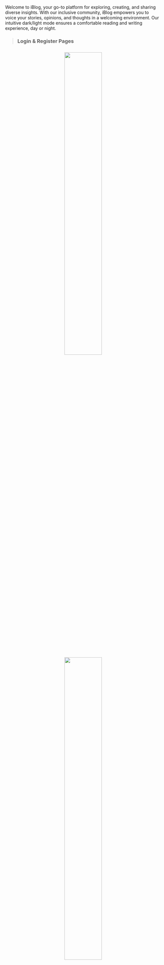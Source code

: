 Welcome to iBlog, your go-to platform for exploring, creating, and sharing diverse insights. 
With our inclusive community, iBlog empowers you to voice your stories, opinions, and thoughts in a
welcoming environment. Our intuitive dark/light mode ensures a comfortable reading and writing experience, day or night.


> ###  Login & Register Pages
 <p align="center" justfy style="padding: 10px " >
<img src="https://github.com/isinnur/fullstack-blog-app/assets/98089962/5b291b5d-7d9f-4115-8ec6-8a0b4ccf8fee" width="50%" />
<img src="https://github.com/isinnur/fullstack-blog-app/assets/98089962/8afa2194-096b-4927-ae4b-86d326d2fdb4" width="50%"/>



> ### Home Page
 <p align="center" justfy style="padding: 10px" >
 <img src="https://github.com/isinnur/fullstack-blog-app/assets/98089962/49e9c342-fc5f-46e2-ab27-684a70121855" width="50%" />
 <img src="https://github.com/isinnur/fullstack-blog-app/assets/98089962/cf735ce9-1eeb-4ef4-9d96-9fbe17d6f351" width="50%"/>


> ### Single Post Page
 <p align="center" justfy style="padding: 10px" >
 <img src="https://github.com/isinnur/fullstack-blog-app/assets/98089962/cfa20691-cf6e-44f4-9065-1a22bdb00629" width="50%" />
 <img src="https://github.com/isinnur/fullstack-blog-app/assets/98089962/2dd71230-2880-4899-b6ad-8c6f11760ba3" width="50%"/>


> ###  Write Page
 <p align="center" justfy style="padding: 10px" >
 <img src="https://github.com/isinnur/fullstack-blog-app/assets/98089962/5ce537ec-bca1-4ac4-82ad-6dff2b9d8502" width="50%" />
 <img src="https://github.com/isinnur/fullstack-blog-app/assets/98089962/405888b4-c569-4a6d-98bc-e66c867ac333" width="50%"/>
 

> ### Settings Page
 <p align="center" justfy style="padding: 10px" >
 <img src="https://github.com/isinnur/fullstack-blog-app/assets/98089962/a5079e43-9709-41da-82d8-7e3678186dd4" width="50%" />
 <img src="https://github.com/isinnur/fullstack-blog-app/assets/98089962/01ad507a-3ad8-49b4-b86e-9b478efce6ec" width="50%"/>


## Technologies
- ReactJS
- NodeJS
- ExpressJS
- MongoDB

## Key Features

- **User-Friendly Authentication**: Get started easily with our streamlined login and sign-up process.
- **Seamless Theme Switching**: Our intuitive toggle allows for a comfortable transition between dark and light themes, suiting your preference at any time.
- **Express Freely**: iBlog is designed for you to share your insights, offering a supportive platform for writers of all backgrounds.
